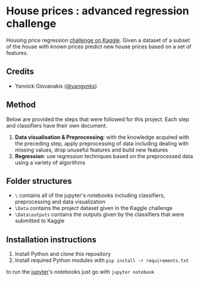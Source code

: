 # House prices : advanced regression challenge
Housing price regression [challenge on Kaggle](https://www.kaggle.com/c/house-prices-advanced-regression-techniques).
Given a dataset of a subset of the house with known prices predict new house prices based on a set of features.

## Credits
* Yannick Giovanakis ([@yangvnks](https://github.com/yangvnks))


## Method
Below are provided the steps that were followed for this project. Each step and classifiers have their own document.

1. **Data visualisation & Preprocessing**: with the knowledge acquired with the preceding step, apply preprocessing of data including dealing with missing values, drop unuseful features and build new features
2. **Regression**: use regression techniques based on the preprocessed data using a variety of algorithms



## Folder structures
* `\` contains all of the jupyter's notebooks including classifiers, preprocessing and data visualization
* `\Data` contains the project dataset given in the Kaggle challenge
* `\Data\outputs` contains the outputs given by the classifiers that were submitted to Kaggle

## Installation instructions
1. Install Python and clone this repository
2. Install required Python modules with `pip install -r requirements.txt`

to run the [jupyter](http://jupyter.org/)'s notebooks just go with `jupyter notebook`
